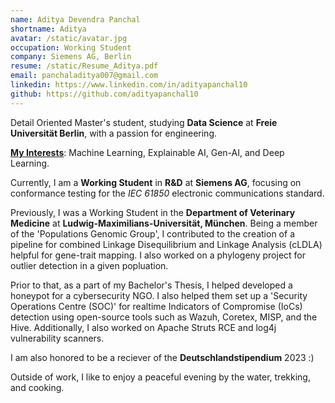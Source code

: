 ```yaml
---
name: Aditya Devendra Panchal
shortname: Aditya
avatar: /static/avatar.jpg
occupation: Working Student
company: Siemens AG, Berlin
resume: /static/Resume_Aditya.pdf
email: panchaladitya007@gmail.com
linkedin: https://www.linkedin.com/in/adityapanchal10
github: https://github.com/adityapanchal10
---
```


Detail Oriented Master's student, studying **Data Science** at **Freie Universität Berlin**, with a passion for engineering.

**<u>My Interests</u>**: Machine Learning, Explainable AI, Gen-AI, and Deep Learning. 

Currently, I am a **Working Student** in **R&D** at **Siemens AG**, focusing on conformance testing for the *IEC 61850* electronic communications standard.

Previously, I was a Working Student in the **Department of Veterinary Medicine** at **Ludwig-Maximilians-Universität, München**. Being a member of the 'Populations Genomic Group', I contributed to the creation of a pipeline for combined Linkage Disequilibrium and Linkage Analysis (cLDLA) helpful for gene-trait mapping. I also worked on a phylogeny project for outlier detection in a given popluation.

Prior to that, as a part of my Bachelor's Thesis, I helped developed a honeypot for a cybersecurity NGO. I also helped them set up a 'Security Operations Centre (SOC)' for realtime Indicators of Compromise (IoCs) detection using open-source tools such as Wazuh, Coretex, MISP, and the Hive. Additionally, I also worked on Apache Struts RCE and log4j vulnerability scanners.

I am also honored to be a reciever of the **Deutschlandstipendium** 2023 :)

Outside of work, I like to enjoy a peaceful evening by the water, trekking, and cooking.
